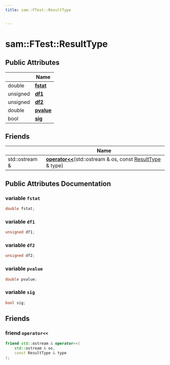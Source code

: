 ```yaml
---
title: sam::FTest::ResultType


---
```


# sam::FTest::ResultType





















## Public Attributes

|                | Name           |
| -------------- | -------------- |
| double | **[fstat](/doxygen/Classes/structsam_1_1_f_test_1_1_result_type/#variable-fstat)**  |
| unsigned | **[df1](/doxygen/Classes/structsam_1_1_f_test_1_1_result_type/#variable-df1)**  |
| unsigned | **[df2](/doxygen/Classes/structsam_1_1_f_test_1_1_result_type/#variable-df2)**  |
| double | **[pvalue](/doxygen/Classes/structsam_1_1_f_test_1_1_result_type/#variable-pvalue)**  |
| bool | **[sig](/doxygen/Classes/structsam_1_1_f_test_1_1_result_type/#variable-sig)**  |


## Friends

|                | Name           |
| -------------- | -------------- |
| std::ostream & | **[operator<<](/doxygen/Classes/structsam_1_1_f_test_1_1_result_type/#friend-operator<<)**(std::ostream & os, const [ResultType](/doxygen/Classes/structsam_1_1_f_test_1_1_result_type/) & type)  |














## Public Attributes Documentation

### variable `fstat`

```cpp
double fstat;
```





























### variable `df1`

```cpp
unsigned df1;
```





























### variable `df2`

```cpp
unsigned df2;
```





























### variable `pvalue`

```cpp
double pvalue;
```





























### variable `sig`

```cpp
bool sig;
```































## Friends

### friend `operator<<`

```cpp
friend std::ostream & operator<<(
    std::ostream & os,
    const ResultType & type
);
```































